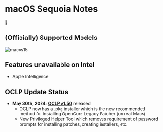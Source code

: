 # macOS Sequoia Notes

:construction:

## (Officially) Supported Models

![macos15](https://github.com/5T33Z0/OC-Little-Translated/assets/76865553/63a0dac4-c596-4753-9918-e69169dbffd8)

## Features unavailable on Intel

- Apple Intelligence

## OCLP Update Status
- **May 30th, 2024**: [**OCLP v1.50**](https://github.com/dortania/OpenCore-Legacy-Patcher/releases/tag/1.5.0) released
	- OCLP now has a .pkg installer which is the new recommended method for installing OpenCore Legacy Patcher (on real Macs)
	- New Privileged Helper Tool which removes requirement of password prompts for installing patches, creating installers, etc.

